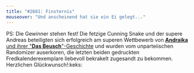 ```yaml
---
title: "#2681: Finsternis"
mouseover: "Und anscheinend hat sie ein Ei gelegt..."
---
```


PS: 
Die Gewinner stehen fest! 
Die fetzige Cunning Snake und der supere Andreas beteiligten sich erfolgreich am superen Wettbewerb von <a href="http://sabschraika.wordpress.com/"><strong>Andraika</strong> und ihrer "<strong>Das Beusch</strong>"-Geschichte</a> und wurden vom unparteiischen Randomizer auserkoren, die letzten beiden gedruckten Fredkalenderexemplare liebevoll bekrakelt zugesandt zu bekommen. 
Herzlichen Glückwunsch!:keks:

